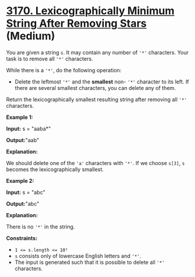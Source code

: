 # [3170. Lexicographically Minimum String After Removing Stars][link] (Medium)

[link]: https://leetcode.com/problems/lexicographically-minimum-string-after-removing-stars/

You are given a string `s`. It may contain any number of `'*'` characters. Your task is to remove
all `'*'` characters.

While there is a `'*'`, do the following operation:

- Delete the leftmost `'*'` and the **smallest** non- `'*'` character to its left. If there are
several smallest characters, you can delete any of them.

Return the lexicographically smallest resulting string after removing all `'*'` characters.

**Example 1:**

**Input:** s = "aaba\*"

**Output:**"aab"

**Explanation:**

We should delete one of the `'a'` characters with `'*'`. If we choose `s[3]`, `s` becomes the
lexicographically smallest.

**Example 2:**

**Input:** s = "abc"

**Output:**"abc"

**Explanation:**

There is no `'*'` in the string.

**Constraints:**

- `1 <= s.length <= 10⁵`
- `s` consists only of lowercase English letters and `'*'`.
- The input is generated such that it is possible to delete all `'*'` characters.
